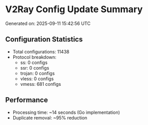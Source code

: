# V2Ray Config Update Summary
Generated on: 2025-09-11 15:42:56 UTC

## Configuration Statistics
- Total configurations: 11438
- Protocol breakdown:
  - ss: 0 configs
  - ssr: 0 configs
  - trojan: 0 configs
  - vless: 0 configs
  - vmess: 681 configs

## Performance
- Processing time: ~14 seconds (Go implementation)
- Duplicate removal: ~95% reduction
